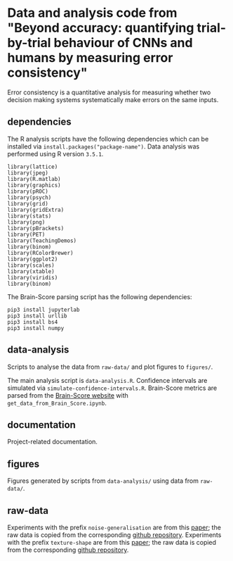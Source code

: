 # Data and analysis code from "Beyond accuracy: quantifying trial-by-trial behaviour of CNNs and humans by measuring error consistency"

Error consistency is a quantitative analysis for measuring whether two decision making systems systematically make errors on the same inputs.

## dependencies
The R analysis scripts have the following dependencies which can be installed via ``install.packages("package-name")``. Data analysis was performed using R version `3.5.1`.

	library(lattice)
	library(jpeg)
	library(R.matlab)
	library(graphics)
	library(pROC)
	library(psych)
	library(grid)
	library(gridExtra)
	library(stats)
	library(png)
	library(pBrackets)
	library(PET)
	library(TeachingDemos)
	library(binom)
	library(RColorBrewer)
	library(ggplot2)
	library(scales)
	library(xtable)
	library(viridis)
	library(binom)

The Brain-Score parsing script has the following dependencies:

	pip3 install jupyterlab
	pip3 install urllib
	pip3 install bs4
	pip3 install numpy
	

## data-analysis
Scripts to analyse the data from `raw-data/` and plot figures to `figures/`.

The main analysis script is `data-analysis.R`. Confidence intervals are simulated via `simulate-confidence-intervals.R`. Brain-Score metrics are parsed from the [Brain-Score website](http://www.brain-score.org/) with `get_data_from_Brain_Score.ipynb`.

## documentation
Project-related documentation.

## figures
Figures generated by scripts from `data-analysis/` using data from `raw-data/`.

## raw-data
Experiments with the prefix `noise-generalisation` are from this [paper](http://papers.nips.cc/paper/7982-generalisation-in-humans-and-deep-neural-networks.pdf); the raw data is copied from the corresponding [github repository](https://github.com/rgeirhos/generalisation-humans-DNNs). 
Experiments with the prefix `texture-shape` are from this [paper](https://openreview.net/forum?id=Bygh9j09KX); the raw data is copied from the corresponding [github repository](https://github.com/rgeirhos/texture-vs-shape).



